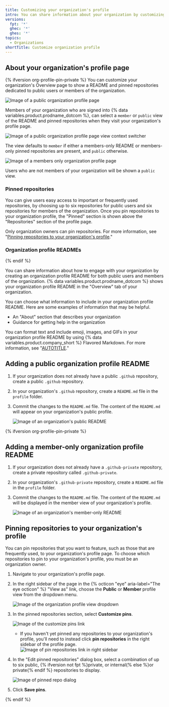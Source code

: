 ```yaml
---
title: Customizing your organization's profile
intro: You can share information about your organization by customizing your organization's profile.
versions:
  fpt: '*'
  ghec: '*'
  ghes: '*'
topics:
  - Organizations
shortTitle: Customize organization profile
---
```



## About your organization's profile page

{% ifversion org-profile-pin-private %}
You can customize your organization's Overview page to show a README and pinned repositories dedicated to public users or members of the organization.

![Image of a public organization profile page](/assets/images/help/organizations/public_profile.png)

Members of your organization who are signed into {% data variables.product.prodname_dotcom %}, can select a `member` or `public` view of the README and pinned repositories when they visit your organization's profile page. 

![Image of a public organization profile page view context switcher](/assets/images/help/organizations/profile_view_switcher_public.png)

The view defaults to `member` if either a members-only README or members-only pinned repositories are present, and `public` otherwise.

![Image of a members only organization profile page](/assets/images/help/organizations/member_only_profile.png)

Users who are not members of your organization will be shown a `public` view.

### Pinned repositories

You can give users easy access to important or frequently used repositories, by choosing up to six repositories for public users and six repositories for members of the organization. Once you pin repositories to your organization profile, the "Pinned" section is shown above the "Repositories" section of the profile page.

Only organization owners can pin repositories. For more information, see "[Pinning repositories to your organization's profile](#pinning-repositories-to-your-organizations-profile)."

### Organization profile READMEs

{% endif %}

You can share information about how to engage with your organization by creating an organization profile README for both public users and members of the organization. {% data variables.product.prodname_dotcom %} shows your organization profile README in the "Overview" tab of your organization.

You can choose what information to include in your organization profile README. Here are some examples of information that may be helpful.

- An "About" section that describes your organization
- Guidance for getting help in the organization

You can format text and include emoji, images, and GIFs in your organization profile README by using {% data variables.product.company_short %} Flavored Markdown. For more information, see "[AUTOTITLE](/get-started/writing-on-github/getting-started-with-writing-and-formatting-on-github)."

## Adding a public organization profile README

1. If your organization does not already have a public `.github` repository, create a public `.github` repository.
2. In your organization's `.github` repository, create a `README.md` file in the `profile` folder.
3. Commit the changes to the `README.md` file. The content of the `README.md` will appear on your organization's public profile.

   ![Image of an organization's public README](/assets/images/help/organizations/org_public_readme.png)

{% ifversion org-profile-pin-private %}

## Adding a member-only organization profile README

1. If your organization does not already have a `.github-private` repository, create a private repository called `.github-private`. 
2. In your organization's `.github-private` repository, create a `README.md` file in the `profile` folder.
3. Commit the changes to the `README.md` file. The content of the `README.md` will be displayed in the member view of your organization's profile.

   ![Image of an organization's member-only README](/assets/images/help/organizations/org_member_readme.png)

## Pinning repositories to your organization's profile

You can pin repositories that you want to feature, such as those that are frequently used, to your organization's profile page. To choose which repositories to pin to your organization's profile, you must be an organization owner.

1. Navigate to your organization's profile page.
2. In the right sidebar of the page in the {% octicon "eye" aria-label="The eye octicon" %} "View as" link, choose the **Public** or **Member** profile view from the dropdown menu.

   ![Image of the organization profile view dropdown](/assets/images/help/organizations/org_profile_view.png)

3. In the pinned repositories section, select **Customize pins**.

   ![Image of the customize pins link](/assets/images/help/organizations/customize_pins_link.png)

   - If you haven't yet pinned any repositories to your organization's profile, you'll need to instead click **pin repositories** in the right sidebar of the profile page.
   ![Image of pin repositories link in right sidebar](/assets/images/help/organizations/pin_repositories_link.png)

4. In the "Edit pinned repositories" dialog box, select a combination of up to six public, {% ifversion not fpt %}private, or internal{% else %}or private{% endif %} repositories to display.

   ![Image of pinned repo dialog](/assets/images/help/organizations/pinned_repo_dialog.png)

5. Click **Save pins**.

{% endif %}
